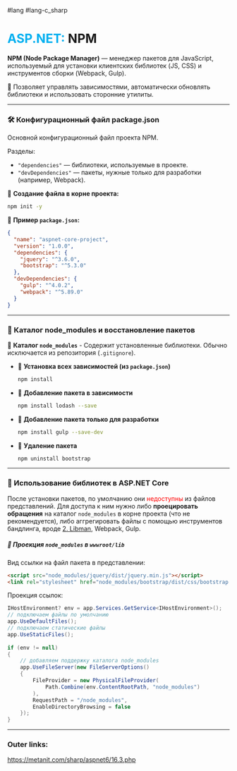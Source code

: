 #lang #lang-c_sharp  
# <font color="#00b0f0">ASP.NET:</font> NPM

**NPM (Node Package Manager)** — менеджер пакетов для JavaScript, используемый для установки клиентских библиотек (JS, CSS) и инструментов сборки (Webpack, Gulp).

🔹 Позволяет управлять зависимостями, автоматически обновлять библиотеки и использовать сторонние утилиты.

---
### 🛠 Конфигурационный файл **package.json**
Основной конфигурационный файл проекта NPM.

Разделы:
- `"dependencies"` — библиотеки, используемые в проекте.
- `"devDependencies"` — пакеты, нужные только для разработки (например, Webpack).

📌 **Создание файла в корне проекта:**
```sh
npm init -y
```

📌 **Пример `package.json`:**
```json
{
  "name": "aspnet-core-project",
  "version": "1.0.0",
  "dependencies": {
    "jquery": "^3.6.0",
    "bootstrap": "^5.3.0"
  },
  "devDependencies": {
    "gulp": "^4.0.2",
    "webpack": "^5.89.0"
  }
}
```

---

### 📁 Каталог **node_modules** и восстановление пакетов

📂 **Каталог `node_modules`** - Содержит установленные библиотеки. Обычно исключается из репозитория (`.gitignore`).

- 📌 **Установка всех зависимостей (из `package.json`)**
	```sh
	npm install
	```
- 📌 **Добавление пакета в зависимости**
	```sh
	npm install lodash --save
	```
- 📌 **Добавление пакета только для разработки**
	```sh
	npm install gulp --save-dev
	```
- 📌 **Удаление пакета**
	```sh
	npm uninstall bootstrap
	```

---
### 🔗 Использование библиотек в ASP.NET Core
После установки пакетов, по умолчанию они <font color="#ff0000">недоступны</font> из файлов представлений.
Для доступа к ним нужно либо **проецировать обращения** на каталог `node_modules` в корне проекта (что не рекомендуется), либо аггрегировать файлы с помощью инструментов бандлинга, вроде [2. Libman](1.%20Languages/C-sharp/_%20ASP.NET/ASP.NET%20Core/15.%20Клиентская%20разработка/2.%20Libman.md), Webpack, Gulp.

##### 📌 **Проекция `node_modules` в `wwwroot/lib`**  

Вид ссылки на файл пакета в представлении:
```html
<script src="node_modules/jquery/dist/jquery.min.js"></script>
<link rel="stylesheet" href="node_modules/bootstrap/dist/css/bootstrap.min.css">
```

Проекция ссылок:
```csharp
IHostEnvironment? env = app.Services.GetService<IHostEnvironment>();
// подключаем файлы по умолчанию
app.UseDefaultFiles();
// подключаем статические файлы
app.UseStaticFiles(); 
 
if (env != null)
{
    // добавляем поддержку каталога node_modules
    app.UseFileServer(new FileServerOptions()
    {
        FileProvider = new PhysicalFileProvider(
            Path.Combine(env.ContentRootPath, "node_modules")
        ),
        RequestPath = "/node_modules",
        EnableDirectoryBrowsing = false
    });
}
```

---
### Outer links:
https://metanit.com/sharp/aspnet6/16.3.php